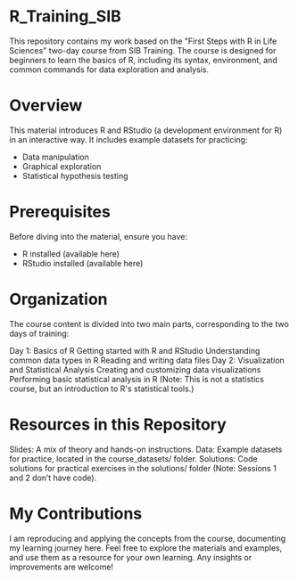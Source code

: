 # R_Training_SIB
This repository contains my work based on the "First Steps with R in Life Sciences" two-day course from SIB Training. The course is designed for beginners to learn the basics of R, including its syntax, environment, and common commands for data exploration and analysis.

# Overview
This material introduces R and RStudio (a development environment for R) in an interactive way. It includes example datasets for practicing:

* Data manipulation
* Graphical exploration
* Statistical hypothesis testing

# Prerequisites
Before diving into the material, ensure you have:

* R installed (available here)
* RStudio installed (available here)

# Organization
The course content is divided into two main parts, corresponding to the two days of training:

Day 1: Basics of R
       Getting started with R and RStudio
       Understanding common data types in R
       Reading and writing data files
Day 2: Visualization and Statistical Analysis
       Creating and customizing data visualizations
       Performing basic statistical analysis in R
(Note: This is not a statistics course, but an introduction to R's statistical tools.)

# Resources in this Repository
Slides: A mix of theory and hands-on instructions.
Data: Example datasets for practice, located in the course_datasets/ folder.
Solutions: Code solutions for practical exercises in the solutions/ folder (Note: Sessions 1 and 2 don’t have code).

# My Contributions
I am reproducing and applying the concepts from the course, documenting my learning journey here. Feel free to explore the materials and examples, and use them as a resource for your own learning. Any insights or improvements are welcome!

